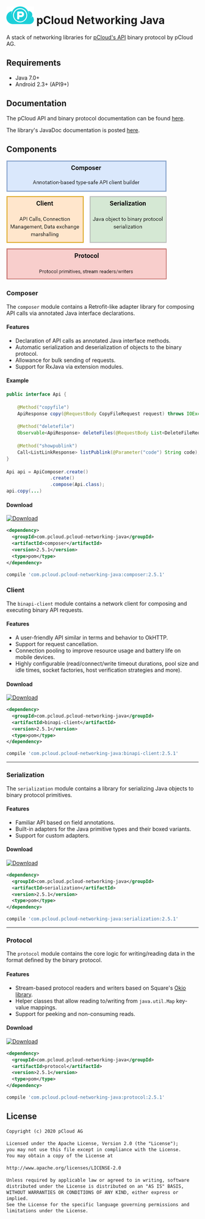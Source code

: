 # <img src="docs/logo_color.png" width="72"> pCloud Networking Java

A stack of networking libraries for [ pCloud's API][docs] binary protocol by pCloud AG.

## Requirements

- Java 7.0+
- Android 2.3+ (API9+)

## Documentation

The pCloud API and binary protocol documentation can be found [here][docs].

The library's JavaDoc documentation is posted [here](https://pcloud.github.io/pcloud-networking-java/).


## Components

<img src="docs/images/module-stack.png">

### Composer

The `composer` module contains a Retrofit-like adapter library for composing API calls via annotated Java interface declarations.

#### Features

* Declaration of API calls as annotated Java interface methods.
* Automatic serialization and deserialization of objects to the binary protocol.
* Allowance for bulk sending of requests.
* Support for RxJava via extension modules.

#### Example

```java
public interface Api {

    @Method("copyfile")
    ApiResponse copy(@RequestBody CopyFileRequest request) throws IOException;

    @Method("deletefile")
    Observable<ApiResponse> deleteFiles(@RequestBody List<DeleteFileRequest> requests);

    @Method("showpublink")
    Call<ListLinkResponse> listPublink(@Parameter("code") String code);
}

Api api = ApiComposer.create()
                .create()
                .compose(Api.class);
api.copy(...)

```

#### Download

[ ![Download](https://api.bintray.com/packages/pcloud/pcloud-networking-java/composer/images/download.svg) ](https://bintray.com/pcloud/pcloud-networking-java/composer/_latestVersion)

```xml
<dependency>
  <groupId>com.pcloud.pcloud-networking-java</groupId>
  <artifactId>composer</artifactId>
  <version>2.5.1</version>
  <type>pom</type>
</dependency>
```

```groovy
compile 'com.pcloud.pcloud-networking-java:composer:2.5.1'
```

### Client

The `binapi-client` module contains a network client for composing and executing binary API requests.

#### Features

* A user-friendly API similar in terms and behavior to OkHTTP.
* Support for request cancellation.
* Connection pooling to improve resource usage and battery life on mobile devices.
* Highly configurable (read/connect/write timeout durations, pool size and idle times, socket factories, host verification strategies and more).

#### Download

[ ![Download](https://api.bintray.com/packages/pcloud/pcloud-networking-java/binapi-client/images/download.svg) ](https://bintray.com/pcloud/pcloud-networking-java/binapi-client/_latestVersion)

```xml
<dependency>
  <groupId>com.pcloud.pcloud-networking-java</groupId>
  <artifactId>binapi-client</artifactId>
  <version>2.5.1</version>
  <type>pom</type>
</dependency>
```

```groovy
compile 'com.pcloud.pcloud-networking-java:binapi-client:2.5.1'
```

--------------------------------------------------------------------------------
### Serialization

The `serialization` module contains a library for serializing Java objects to binary protocol primitives.

#### Features

* Familiar API based on field annotations.
* Built-in adapters for the Java primitive types and their boxed variants.
* Support for custom adapters.

#### Download

[ ![Download](https://api.bintray.com/packages/pcloud/pcloud-networking-java/serialization/images/download.svg) ](https://bintray.com/pcloud/pcloud-networking-java/serialization/_latestVersion)

```xml
<dependency>
  <groupId>com.pcloud.pcloud-networking-java</groupId>
  <artifactId>serialization</artifactId>
  <version>2.5.1</version>
  <type>pom</type>
</dependency>
```

```groovy
compile 'com.pcloud.pcloud-networking-java:serialization:2.5.1'
```
--------------------------------------------------------------------------------
### Protocol

The `protocol` module contains the core logic for writing/reading data in the format defined by the binary protocol.

#### Features

* Stream-based protocol readers and writers based on Square's [Okio library](https://github.com/square/okio).
* Helper classes that allow reading to/writing from `java.util.Map` key-value mappings.
* Support for peeking and non-consuming reads.

#### Download

[ ![Download](https://api.bintray.com/packages/pcloud/pcloud-networking-java/protocol/images/download.svg) ](https://bintray.com/pcloud/pcloud-networking-java/protocol/_latestVersion)

```xml
<dependency>
  <groupId>com.pcloud.pcloud-networking-java</groupId>
  <artifactId>protocol</artifactId>
  <version>2.5.1</version>
  <type>pom</type>
</dependency>
```

```groovy
compile 'com.pcloud.pcloud-networking-java:protocol:2.5.1'
```

## License
	Copyright (c) 2020 pCloud AG

	Licensed under the Apache License, Version 2.0 (the "License");
	you may not use this file except in compliance with the License.
	You may obtain a copy of the License at

    http://www.apache.org/licenses/LICENSE-2.0

    Unless required by applicable law or agreed to in writing, software
    distributed under the License is distributed on an "AS IS" BASIS,
    WITHOUT WARRANTIES OR CONDITIONS OF ANY KIND, either express or implied.
    See the License for the specific language governing permissions and
    limitations under the License.


[site]: https://www.pcloud.com/
[docs]: https://docs.pcloud.com/
